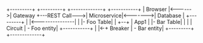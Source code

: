 
+---------+        +---------+                +-------------+         +-----------+
| Browser |<------>| Gateway +---REST Call--->| Microservice|<------->| Database  |
+---------+        |         |<---------------|             |         |- Foo Table|
                   |         +--+             | App1        |         |- Bar Table|
                   |         |  | Circuit     | - Foo entity|         +-----------+
                   |         |<-+ Breaker     | - Bar entity|
                   +---------+                +-------------+

